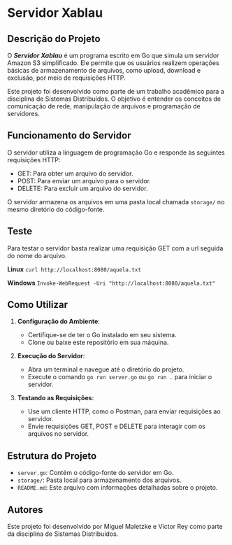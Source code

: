 # Servidor Xablau

## Descrição do Projeto

O ***Servidor Xablau*** é um programa escrito em Go que simula um servidor Amazon S3 simplificado. Ele permite que os usuários realizem operações básicas de armazenamento de arquivos, como upload, download e exclusão, por meio de requisições HTTP.

Este projeto foi desenvolvido como parte de um trabalho acadêmico para a disciplina de Sistemas Distribuídos. O objetivo é entender os conceitos de comunicação de rede, manipulação de arquivos e programação de servidores.

## Funcionamento do Servidor

O servidor utiliza a linguagem de programação Go e responde às seguintes requisições HTTP:

- GET: Para obter um arquivo do servidor.
- POST: Para enviar um arquivo para o servidor.
- DELETE: Para excluir um arquivo do servidor.

O servidor armazena os arquivos em uma pasta local chamada `storage/` no mesmo diretório do código-fonte.

## Teste

Para testar o servidor basta realizar uma requisição GET com a url seguida do nome do arquivo.

**Linux**
`curl http://localhost:8080/aquela.txt`

**Windows**
`Invoke-WebRequest -Uri "http://localhost:8080/aquela.txt"`

## Como Utilizar

1. **Configuração do Ambiente**:
   - Certifique-se de ter o Go instalado em seu sistema.
   - Clone ou baixe este repositório em sua máquina.

2. **Execução do Servidor**:
   - Abra um terminal e navegue até o diretório do projeto.
   - Execute o comando `go run server.go` ou `go run .` para iniciar o servidor.

3. **Testando as Requisições**:
   - Use um cliente HTTP, como o Postman, para enviar requisições ao servidor.
   - Envie requisições GET, POST e DELETE para interagir com os arquivos no servidor.

## Estrutura do Projeto

- `server.go`: Contém o código-fonte do servidor em Go.
- `storage/`: Pasta local para armazenamento dos arquivos.
- `README.md`: Este arquivo com informações detalhadas sobre o projeto.

## Autores

Este projeto foi desenvolvido por Miguel Maletzke e Victor Rey como parte da disciplina de Sistemas Distribuídos.